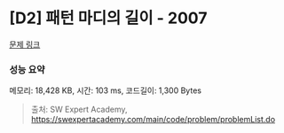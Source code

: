 # [D2] 패턴 마디의 길이 - 2007 

[문제 링크](https://swexpertacademy.com/main/code/problem/problemDetail.do?contestProbId=AV5P1kNKAl8DFAUq) 

### 성능 요약

메모리: 18,428 KB, 시간: 103 ms, 코드길이: 1,300 Bytes



> 출처: SW Expert Academy, https://swexpertacademy.com/main/code/problem/problemList.do